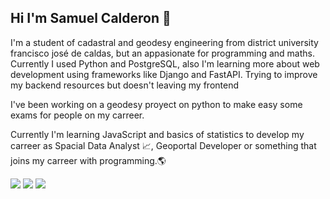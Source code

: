 ## Hi I'm Samuel Calderon 👋

<div>
  <p> I'm a student of cadastral and geodesy engineering from district university francisco josé de caldas, but an appasionate for programming and maths. Currently I used Python and PostgreSQL, also I'm learning more about web development using frameworks like Django and FastAPI. Trying to improve my backend resources but doesn't leaving my frontend </p>
  <p> I've been working on a geodesy proyect on python to make easy some exams for people on my carreer.</p>
  <p>Currently I'm learning JavaScript and basics of statistics to develop my carreer as Spacial Data Analyst 📈, Geoportal Developer or something that joins my carreer with programming.🌎</p>
</div>
<div>
  <img src="https://img.shields.io/badge/Python-14354C?style=for-the-badge&logo=python&logoColor=white">
  <img src="https://img.shields.io/badge/PostgreSQL-316192?style=for-the-badge&logo=postgresql&logoColor=white">
  <img src='https://img.shields.io/badge/HTML-239120?style=for-the-badge&logo=html5&logoColor=white'>
</div>
<!--
**xdSAMUbx/xdSAMUbx** is a ✨ _special_ ✨ repository because its `README.md` (this file) appears on your GitHub profile.

Here are some ideas to get you started:

- 🔭 I’m currently working on ...
- 🌱 I’m currently learning ...
- 👯 I’m looking to collaborate on ...
- 🤔 I’m looking for help with ...
- 💬 Ask me about ...
- 📫 How to reach me: ...
- 😄 Pronouns: ...
- ⚡ Fun fact: ...
-->
